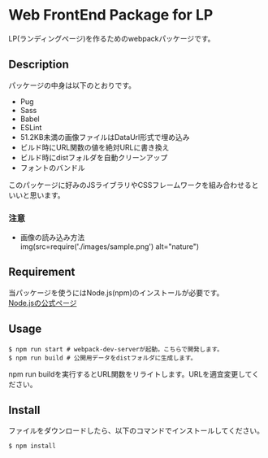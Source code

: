 Web FrontEnd Package for LP
====

LP(ランディングページ)を作るためのwebpackパッケージです。

## Description
パッケージの中身は以下のとおりです。  

- Pug
- Sass
- Babel
- ESLint
- 51.2KB未満の画像ファイルはDataUrl形式で埋め込み
- ビルド時にURL関数の値を絶対URLに書き換え
- ビルド時にdistフォルダを自動クリーンアップ
- フォントのバンドル

このパッケージに好みのJSライブラリやCSSフレームワークを組み合わせるといいと思います。

### 注意
- 画像の読み込み方法  
  img(src=require('./images/sample.png') alt="nature")

## Requirement
当パッケージを使うにはNode.js(npm)のインストールが必要です。  
<a href="https://nodejs.org/ja/" target="_blank">Node.jsの公式ページ</a>

## Usage
```
$ npm run start # webpack-dev-serverが起動。こちらで開発します。
$ npm run build # 公開用データをdistフォルダに生成します。
```
npm run buildを実行するとURL関数をリライトします。URLを適宜変更してください。

## Install
ファイルをダウンロードしたら、以下のコマンドでインストールしてください。
```
$ npm install
```